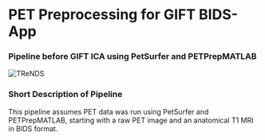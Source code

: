 # PET Preprocessing for GIFT BIDS-App
### Pipeline before GIFT ICA using PetSurfer and PETPrepMATLAB
![TReNDS](https://trendscenter.org/wp-content/uploads/2019/06/background_eeg_1.jpg)
### Short Description of Pipeline
This pipeline assumes PET data was run using PetSurfer and PETPrepMATLAB, starting with a raw PET image and an anatomical T1 MRI in BIDS format. 
